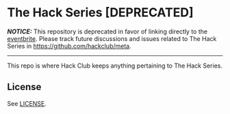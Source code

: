 # The Hack Series [DEPRECATED]

***NOTICE:*** This repository is deprecated in favor of linking directly to the
[eventbrite](https://www.eventbrite.com/e/the-hack-series-tickets-20004092780?).
Please track future discussions and issues related to The Hack Series in
https://github.com/hackclub/meta.

-------------------------------------------------------------------------------

This repo is where Hack Club keeps anything pertaining to The Hack Series.

## License

See [LICENSE](LICENSE).
